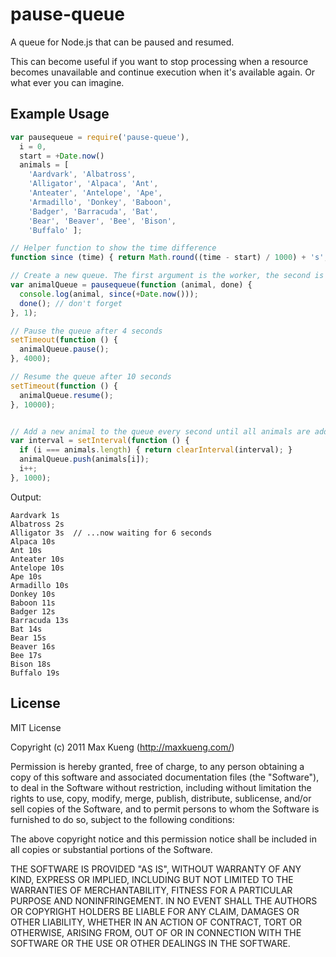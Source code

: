pause-queue
===========

A queue for Node.js that can be paused and resumed. 

This can become useful if you want to stop processing when a resource
becomes unavailable and continue execution when it's available again.
Or what ever you can imagine.


## Example Usage

```javascript
var pausequeue = require('pause-queue'),
  i = 0,
  start = +Date.now()
  animals = [
    'Aardvark', 'Albatross',
    'Alligator', 'Alpaca', 'Ant',
    'Anteater', 'Antelope', 'Ape',
    'Armadillo', 'Donkey', 'Baboon',
    'Badger', 'Barracuda', 'Bat', 
    'Bear', 'Beaver', 'Bee', 'Bison',
    'Buffalo' ];

// Helper function to show the time difference
function since (time) { return Math.round((time - start) / 1000) + 's'; }

// Create a new queue. The first argument is the worker, the second is the concurrency (default: 1)
var animalQueue = pausequeue(function (animal, done) {
  console.log(animal, since(+Date.now()));
  done(); // don't forget
}, 1);

// Pause the queue after 4 seconds
setTimeout(function () {
  animalQueue.pause();
}, 4000);

// Resume the queue after 10 seconds
setTimeout(function () {
  animalQueue.resume();
}, 10000);


// Add a new animal to the queue every second until all animals are added
var interval = setInterval(function () {
  if (i === animals.length) { return clearInterval(interval); }
  animalQueue.push(animals[i]);
  i++;
}, 1000);
```

Output: 

    Aardvark 1s
    Albatross 2s
    Alligator 3s  // ...now waiting for 6 seconds
    Alpaca 10s
    Ant 10s
    Anteater 10s
    Antelope 10s
    Ape 10s
    Armadillo 10s
    Donkey 10s
    Baboon 11s
    Badger 12s
    Barracuda 13s
    Bat 14s
    Bear 15s
    Beaver 16s
    Bee 17s
    Bison 18s
    Buffalo 19s

## License

MIT License

Copyright (c) 2011 Max Kueng (http://maxkueng.com/)
 
Permission is hereby granted, free of charge, to any person obtaining
a copy of this software and associated documentation files (the
"Software"), to deal in the Software without restriction, including
without limitation the rights to use, copy, modify, merge, publish,
distribute, sublicense, and/or sell copies of the Software, and to
permit persons to whom the Software is furnished to do so, subject to
the following conditions:
 
The above copyright notice and this permission notice shall be
included in all copies or substantial portions of the Software.
 
THE SOFTWARE IS PROVIDED "AS IS", WITHOUT WARRANTY OF ANY KIND,
EXPRESS OR IMPLIED, INCLUDING BUT NOT LIMITED TO THE WARRANTIES OF
MERCHANTABILITY, FITNESS FOR A PARTICULAR PURPOSE AND
NONINFRINGEMENT. IN NO EVENT SHALL THE AUTHORS OR COPYRIGHT HOLDERS BE
LIABLE FOR ANY CLAIM, DAMAGES OR OTHER LIABILITY, WHETHER IN AN ACTION
OF CONTRACT, TORT OR OTHERWISE, ARISING FROM, OUT OF OR IN CONNECTION
WITH THE SOFTWARE OR THE USE OR OTHER DEALINGS IN THE SOFTWARE.
